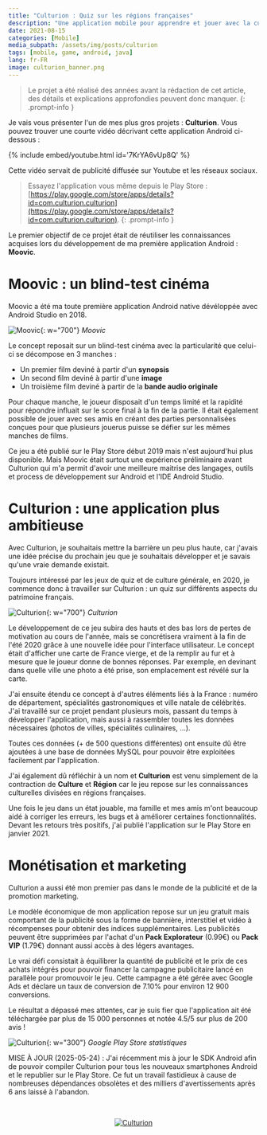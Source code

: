 ```yaml
---
title: "Culturion : Quiz sur les régions françaises"
description: "Une application mobile pour apprendre et jouer avec la culture française."
date: 2021-08-15
categories: [Mobile]
media_subpath: /assets/img/posts/culturion
tags: [mobile, game, android, java]
lang: fr-FR
image: culturion_banner.png
---
```


> Le projet a été réalisé des années avant la rédaction de cet article, des détails et explications approfondies peuvent donc manquer.
{: .prompt-info }

Je vais vous présenter l'un de mes plus gros projets : **Culturion**. Vous pouvez trouver une courte vidéo décrivant cette application Android ci-dessous :

{% include embed/youtube.html id='7KrYA6vUp8Q' %}

Cette vidéo servait de publicité diffusée sur Youtube et les réseaux sociaux.

> Essayez l'application vous même depuis le Play Store : [https://play.google.com/store/apps/details?id=com.culturion.culturion](https://play.google.com/store/apps/details?id=com.culturion.culturion).
{: .prompt-info }

Le premier objectif de ce projet était de réutiliser les connaissances acquises lors du développement de ma première application Android : **Moovic**. 

# Moovic : un blind-test cinéma

Moovic a été ma toute première application Android native dévéloppée avec Android Studio en 2018. 

![Moovic](moovic.png){: w="700"}
_Moovic_


Le concept reposait sur un blind-test cinéma avec la particularité que celui-ci se décompose en 3 manches : 
  - Un premier film deviné à partir d'un **synopsis**
  - Un second film deviné à partir d'une **image**
  - Un troisième film deviné à partir de la **bande audio originale**

Pour chaque manche, le joueur disposait d'un temps limité et la rapidité pour répondre influait sur le score final à la fin de la partie. Il était également possible de jouer avec ses amis en créant des parties personnalisées conçues pour que plusieurs jouerus puisse se défier sur les mêmes manches de films.

Ce jeu a été publié sur le Play Store début 2019 mais n'est aujourd'hui plus disponible. Mais Moovic était surtout une expérience préliminaire avant Culturion qui m'a permit d'avoir une meilleure maitrise des langages, outils et process de développement sur Android et l'IDE Android Studio. 

# Culturion : une application plus ambitieuse

Avec Culturion, je souhaitais mettre la barrière un peu plus haute, car j'avais une idée précise du prochain jeu que je souhaitais développer et je savais qu'une vraie demande existait.

Toujours intéressé par les jeux de quiz et de culture générale, en 2020, je commence donc à travailler sur Culturion : un quiz sur différents aspects du patrimoine français.

![Culturion](culturion.jpg){: w="700"}
_Culturion_

Le développement de ce jeu subira des hauts et des bas lors de pertes de motivation au cours de l'année, mais se concrétisera vraiment à la fin de l'été 2020 grâce à une nouvelle idée pour l'interface utilisateur. Le concept était d'afficher une carte de France vierge, et de la remplir au fur et à mesure que le joueur donne de bonnes réponses. Par exemple, en devinant dans quelle ville une photo a été prise, son emplacement est révélé sur la carte.

J'ai ensuite étendu ce concept à d'autres éléments liés à la France : numéro de département, spécialités gastronomiques et ville natale de célébrités. J'ai travaillé sur ce projet pendant plusieurs mois, passant du temps à développer l'application, mais aussi à rassembler toutes les données nécessaires (photos de villes, spécialités culinaires, ...).

Toutes ces données (+ de 500 questions différentes) ont ensuite dû être ajoutées à une base de données MySQL pour pouvoir être exploitées facilement par l'application.

J'ai également dû réfléchir à un nom et **Culturion** est venu simplement de la contraction de **Culture** et **Région** car le jeu repose sur les connaissances culturelles divisées  en régions françaises.

Une fois le jeu dans un état jouable, ma famille et mes amis m'ont beaucoup aidé à corriger les erreurs, les bugs et à améliorer certaines fonctionnalités. Devant les retours très positifs, j'ai publié l'application sur le Play Store en janvier 2021.

# Monétisation et marketing

Culturion a aussi été mon premier pas dans le monde de la publicité et de la promotion marketing.

Le modèle économique de mon application repose sur un jeu gratuit mais comportant de la publicité sous la forme de bannière, interstitiel et vidéo à récompenses pour obtenir des indices supplémentaires. Les publicités peuvent être supprimées par l'achat d'un **Pack Explorateur** (0.99€) ou **Pack VIP** (1.79€) donnant aussi accès à des légers avantages. 

Le vrai défi consistait à équilibrer la quantité de publicité et le prix de ces achats intégrés pour pouvoir financer la campagne publicitaire lancé en parallèle pour promouvoir le jeu. Cette campagne a été gérée avec Google Ads et déclare un taux de conversion de 7.10% pour environ 12 900 conversions.

Le résultat a dépassé mes attentes, car je suis fier que l'application ait été téléchargée par plus de 15 000 personnes et notée 4.5/5 sur plus de 200 avis ! 

![Culturion](culturion_stats.png){: w="300"}
_Google Play Store statistiques_

MISE À JOUR (2025-05-24) : J'ai récemment mis à jour le SDK Android afin de pouvoir compiler Culturion pour tous les nouveaux smartphones Android et le republier sur le Play Store. Ce fut un travail fastidieux à cause de nombreuses dépendances obsolètes et des milliers d'avertissements après 6 ans laissé à l'abandon.

<br>
<p align="center">
  <a href="https://play.google.com/store/apps/details?id=com.culturion.culturion"><img src="playstore.png" alt="Culturion"/></a>
</p>